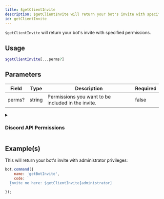 ```yaml
---
title: $getClientInvite
description: $getClientInvite will return your bot's invite with specified permissions.
id: getClientInvite
---
```


`$getClientInvite` will return your bot's invite with specified permissions.

## Usage

```php
$getClientInvite[...perms?]
```

## Parameters

| Field  | Type   | Description                                        | Required |
| ------ | ------ | -------------------------------------------------- | -------- |
| perms? | string | Permissions you want to be included in the invite. | false    |

<details>
  <summary><h3> Discord API Permissions </h3></summary>

| Permission              |                                                                 |
| ----------------------- | --------------------------------------------------------------- |
| createinvite            | Permission to create guild invites                              |
| kick                    | Permission to kick guild members                                |
| ban                     | Permission to ban guild members                                 |
| administrator           | Administrator Permissions                                       |
| managechannel           | Permission to manage guild channels                             |
| manageserver            | Permissions to modify server settings                           |
| addreactions            | Permissions to add reactions                                    |
| viewauditlog            | Permission to view the guild's audit log                        |
| priorityspeaker         | Priority Speaker                                                |
| stream                  | Permission to stream in voice channels                          |
| viewchannel             | Permission to view a certain channel                            |
| sendmessages            | Permission to send messages in a certain channel                |
| sendtts                 | Permission to send Text-To-Speech messages                      |
| managemessages          | Permission to manage messages                                   |
| embedlinks              | Permission to embed links                                       |
| attachfiles             | Permission to attach files                                      |
| readmessagehistory      | Permission to read the message history within a certain channel |
| mentioneveryone         | Permission to mention `@everyone`/`@here` and all roles         |
| externalemojis          | Permission to use external emojis                               |
| viewguildinsights       | Permission to view guild insights                               |
| connect                 | Permission to connect to voice channels and stages              |
| mutemembers             | Permission to mute members in voice channels                    |
| deafenmembers           | Permission to deafen members in voice channels                  |
| movemembers             | Permission to move members between voice channels               |
| usevad                  | Permission to use voice-activity-detection                      |
| changenickname          | Permission to change your own nickname                          |
| managenicknames         | Permission to manage other members nicknames                    |
| manageroles             | Permission to manage roles                                      |
| managewebhooks          | Permission to manage webhooks                                   |
| manageemojisandstickers | Permission to manage emojis and stickers                        |
| useappcmds              | Permission to use application commands                          |
| requesttospeak          | Permission to use request-to-speak in stages                    |
| manageevents            | Permission to manage events                                     |
| managethreads           | Permission to manage threads                                    |
| usepublicthreads        | Permission to use public threads                                |
| useprivatethreads       | Permission to use private threads                               |
| createpublicthreads     | Permission to create public threads                             |
| createprivatethreads    | Permission to create private threads                            |
| externalstickers        | Permission to use extrernal stickers                            |
| sendmessageinthreads    | Permission to send messages in threads                          |
| startembeddedactivities | Permission to start activities within voice channels            |
| moderatemembers         | Permission to timeout and remove timeouts from guild members    |

</details>

## Example(s)

This will return your bot's invite with administrator privileges:

```javascript
bot.command({
    name: 'getBotInvite',
    code: `
  Invite me here: $getClientInvite[administrator]
  `
});
```
